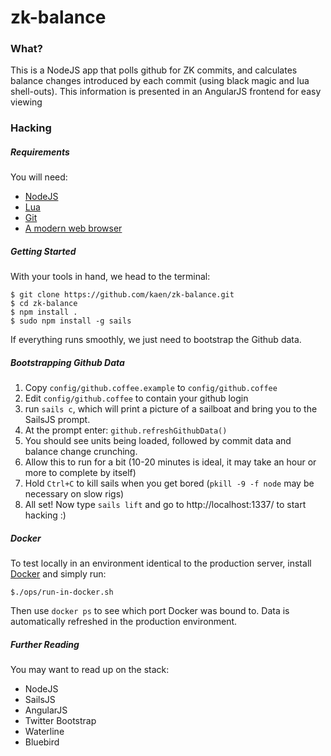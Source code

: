 # zk-balance

### What?

This is a NodeJS app that polls github for ZK commits, and calculates balance changes introduced by each commit (using black magic and lua shell-outs). This information is presented in an AngularJS frontend for easy viewing

### Hacking

##### Requirements

You will need:

  - [NodeJS](https://nodejs.org/download/)
  - [Lua](http://www.lua.org/download.html)
  - [Git](https://git-scm.com/downloads)
  - [A modern web browser](https://www.google.com/chrome/browser/desktop/)

##### Getting Started

With your tools in hand, we head to the terminal:

```
$ git clone https://github.com/kaen/zk-balance.git
$ cd zk-balance
$ npm install .
$ sudo npm install -g sails
```

If everything runs smoothly, we just need to bootstrap the Github data.

##### Bootstrapping Github Data

1. Copy `config/github.coffee.example` to `config/github.coffee`
2. Edit `config/github.coffee` to contain your github login
3. run `sails c`, which will print a picture of a sailboat and bring you to the SailsJS prompt.
4. At the prompt enter: `github.refreshGithubData()`
5. You should see units being loaded, followed by commit data and balance change crunching.
6. Allow this to run for a bit (10-20 minutes is ideal, it may take an hour or more to complete by itself)
7. Hold `Ctrl+C` to kill sails when you get bored (`pkill -9 -f node` may be necessary on slow rigs)
8. All set! Now type `sails lift` and go to http://localhost:1337/ to start hacking :)

##### Docker

To test locally in an environment identical to the production server, install [Docker](https://docs.docker.com/installation/) and simply run:

`$./ops/run-in-docker.sh`

Then use `docker ps` to see which port Docker was bound to. Data is automatically refreshed in the production environment.

##### Further Reading

You may want to read up on the stack:

- NodeJS
- SailsJS
- AngularJS
- Twitter Bootstrap
- Waterline
- Bluebird
